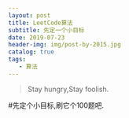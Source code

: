 ```yaml
---
layout: post
title: LeetCode算法
subtitle: 先定一个小目标
date: 2019-07-23
header-img: img/post-by-2015.jpg
catalog: true
tags:
   - 算法
---
```


>Stay hungry,Stay foolish.

#先定个小目标,刷它个100题吧.